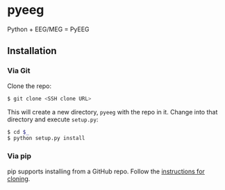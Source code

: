 pyeeg
=====

Python + EEG/MEG = PyEEG

Installation
------------

### Via Git

Clone the repo:

```sh
$ git clone <SSH clone URL>
```

This will create a new directory, `pyeeg` with the repo in it. Change into that directory and execute `setup.py`:

```sh
$ cd $_
$ python setup.py install
```

### Via pip

pip supports installing from a GitHub repo. Follow the [instructions for cloning](https://pip.pypa.io/en/latest/reference/pip_install.html#git). 
